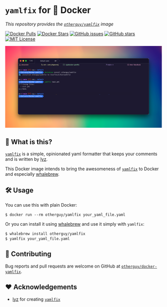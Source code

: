 # `yamlfix` for 🐳 Docker

_This repository provides the [`otherguy/yamlfix`][dockerhub] image_

[![Docker Pulls](https://img.shields.io/docker/pulls/otherguy/yamlfix)][dockerhub]
[![Docker Stars](https://img.shields.io/docker/stars/otherguy/yamlfix)][dockerhub]
[![GitHub issues](https://img.shields.io/github/issues/otherguy/docker-yamlfix)][issues]
[![GitHub stars](https://img.shields.io/github/stars/otherguy/docker-yamlfix?color=violet)][stargazers]
[![MIT License](https://img.shields.io/github/license/otherguy/docker-yamlfix?color=orange)][license]

[dockerhub]: https://hub.docker.com/r/otherguy/yamlfix/
[license]: https://tldrlegal.com/license/mit-license
[stargazers]: https://github.com/otherguy/docker-yamlfix/stargazers
[issues]: https://github.com/otherguy/docker-yamlfix/issues

![Fix your YAML files!](yamlfix.png)

## 🌈 What is this?

[`yamlfix`](https://github.com/lyz-code/yamlfix) is a simple, opinionated yaml formatter that keeps your comments
and is written by [lyz](https://github.com/lyz-code/).

This Docker image intends to bring the awesomeness of [`yamlfix`](https://github.com/lyz-code/yamlfix) to Docker and especially [whalebrew](https://github.com/whalebrew/whalebrew).

## 🛠 Usage

You can use this with plain Docker:

    $ docker run --rm otherguy/yamlfix your_yaml_file.yaml

Or you can install it using [whalebrew](https://github.com/whalebrew/whalebrew) and use it simply with `yamlfix`:

    $ whalebrew install otherguy/yamlfix
    $ yamlfix your_yaml_file.yaml

## 🚧 Contributing

Bug reports and pull requests are welcome on GitHub at [`otherguy/docker-yamlfix`](https://github.com/otherguy/docker-yamlfix).

## ♥️ Acknowledgements

- [lyz](https://github.com/lyz-code/) for creating [`yamlfix`](https://github.com/lyz-code/yamlfix)
